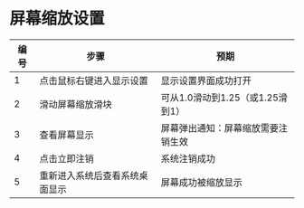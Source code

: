 ﻿#  屏幕缩放设置

| 编号 | 步骤                                          | 预期                 |
| ---- | --------------------------------------------- | ------------------- |
| 1    | 点击鼠标右键进入显示设置  |    	显示设置界面成功打开   |
| 2 | 滑动屏幕缩放滑块 | 可从1.0滑动到1.25（或1.25滑到1） |
| 3 | 查看屏幕显示 | 屏幕弹出通知：屏幕缩放需要注销生效 |
| 4 | 点击立即注销 | 系统注销成功 |
| 5 | 重新进入系统后查看系统桌面显示 | 屏幕成功被缩放显示 |
